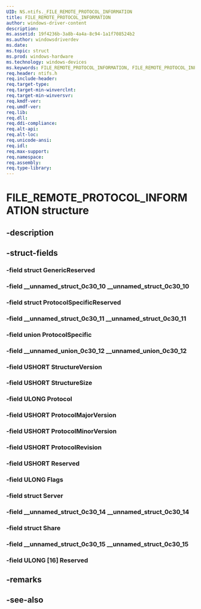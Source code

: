 ```yaml
---
UID: NS.ntifs._FILE_REMOTE_PROTOCOL_INFORMATION
title: FILE_REMOTE_PROTOCOL_INFORMATION
author: windows-driver-content
description: 
ms.assetid: 19f4236b-3a8b-4a4a-8c94-1a1f708524b2
ms.author: windowsdriverdev
ms.date: 
ms.topic: struct
ms.prod: windows-hardware
ms.technology: windows-devices
ms.keywords: FILE_REMOTE_PROTOCOL_INFORMATION, FILE_REMOTE_PROTOCOL_INFORMATION, *PFILE_REMOTE_PROTOCOL_INFORMATION
req.header: ntifs.h
req.include-header:
req.target-type:
req.target-min-winverclnt:
req.target-min-winversvr:
req.kmdf-ver:
req.umdf-ver:
req.lib:
req.dll:
req.ddi-compliance:
req.alt-api:
req.alt-loc:
req.unicode-ansi:
req.idl:
req.max-support:
req.namespace:
req.assembly:
req.type-library:
---
```


# FILE_REMOTE_PROTOCOL_INFORMATION structure

## -description



## -struct-fields

### -field struct GenericReserved			
 	
### -field __unnamed_struct_0c30_10 __unnamed_struct_0c30_10			
 	
### -field struct ProtocolSpecificReserved			
 	
### -field __unnamed_struct_0c30_11 __unnamed_struct_0c30_11			
 	
### -field union ProtocolSpecific			
 	
### -field __unnamed_union_0c30_12 __unnamed_union_0c30_12			
 	
### -field USHORT StructureVersion			
 	
### -field USHORT StructureSize			
 	
### -field ULONG Protocol			
 	
### -field USHORT ProtocolMajorVersion			
 	
### -field USHORT ProtocolMinorVersion			
 	
### -field USHORT ProtocolRevision			
 	
### -field USHORT Reserved			
 	
### -field ULONG Flags			
 	
### -field struct Server			
 	
### -field __unnamed_struct_0c30_14 __unnamed_struct_0c30_14			
 	
### -field struct Share			
 	
### -field __unnamed_struct_0c30_15 __unnamed_struct_0c30_15			
 	
### -field ULONG [16] Reserved			
 	
## -remarks

## -see-also